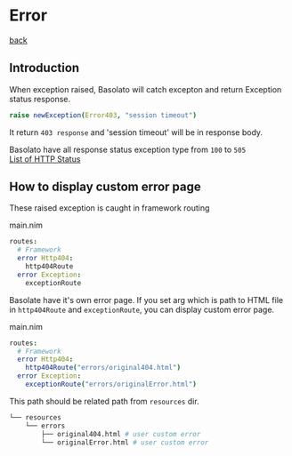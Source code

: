 Error
===
[back](../README.md)

## Introduction
When exception raised, Basolato will catch excepton and return Exception status response.  

```nim
raise newException(Error403, "session timeout")
```
It return `403 response` and 'session timeout' will be in response body.

Basolato have all response status exception type from `100` to `505`  
[List of HTTP Status](https://nim-lang.org/docs/httpcore.html#10)

## How to display custom error page
These raised exception is caught in framework routing

main.nim
```nim
routes:
  # Framework
  error Http404:
    http404Route
  error Exception:
    exceptionRoute
```

Basolate have it's own error page. If you set arg which is path to HTML file in `http404Route` and `exceptionRoute`, you can display custom error page.

main.nim
```nim
routes:
  # Framework
  error Http404:
    http404Route("errors/original404.html")
  error Exception:
    exceptionRoute("errors/originalError.html")
```
This path should be related path from `resources` dir.

```sh
└── resources
    └── errors
        ├── original404.html # user custom error
        └── originalError.html # user custom error
```